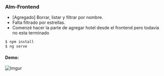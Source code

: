 ### Alm-Frontend

- [Agregado] Borrar, listar y filtrar por nombre.
- Falta filtrado por estrellas.
- Comenzé hacer la parte de agregar hotel desde el frontend pero todavía no esta terminado

```sh
$ npm install
$ ng serve
```

#### Demo:

![Imgur](https://i.imgur.com/CvwePaE.png)
